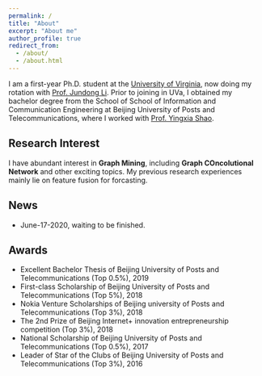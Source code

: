 ```yaml
---
permalink: /
title: "About"
excerpt: "About me"
author_profile: true
redirect_from:
  - /about/
  - /about.html
---
```


I am a first-year Ph.D. student at the [University of Virginia](http://www.virginia.edu/), now doing my rotation with [Prof. Jundong Li](http://people.virginia.edu/~jl6qk/). Prior to joining in UVa, I obtained my bachelor degree from the School of School of Information and Communication Engineering at Beijing University of Posts and Telecommunications, where I worked with [Prof. Yingxia Shao](https://shaoyx.github.io/).

Research Interest
---
I have abundant interest in **Graph Mining**, including **Graph COncolutional Network** and other exciting topics. My previous research experiences mainly lie on feature fusion for forcasting.

News
------
* June-17-2020, waiting to be finished.

Awards
------
* Excellent Bachelor Thesis of Beijing University of Posts and Telecommunications (Top 0.5%), 2019
* First-class Scholarship of Beijing University of Posts and Telecommunications (Top 5%), 2018
* Nokia Venture Scholarships of Beijing university of Posts and Telecommunications (Top 3%), 2018
* The 2nd Prize of Beijing Internet+ innovation entrepreneurship competition (Top 3%), 2018
* National Scholarship of Beijing University of Posts and Telecommunications (Top 0.5%), 2017
* Leader of Star of the Clubs of Beijing University of Posts and Telecommunications (Top 3%), 2016
